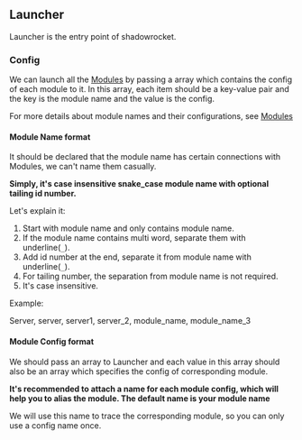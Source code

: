 
## Launcher

Launcher is the entry point of shadowrocket.

### Config

We can launch all the [Modules](/doc/modules.md) by passing a array which contains the config of each module to it. In
this array, each item should be a key-value pair and the key is the module name and the value is the config. 

For more details about module names and their configurations, see [Modules](/doc/modules.md) 

#### Module Name format

It should be declared that the module name has certain connections with Modules, we can't name them casually.

**Simply, it's case insensitive snake_case module name with optional tailing id number.**

Let's explain it:

1. Start with module name and only contains module name.
2. If the module name contains multi word, separate them with underline(`_`).
3. Add id number at the end, separate it from module name with underline(`_`).
4. For tailing number, the separation from module name is not required.
5. It's case insensitive.

Example:

Server, server, server1, server_2, module_name, module_name_3

#### Module Config format

We should pass an array to Launcher and each value in this array should also be an array which specifies the config of 
corresponding module.

**It's recommended to attach a name for each module config, which will help you to alias the module. 
The default name is your module name**

We will use this name to trace the corresponding module, so you can only use a config name once.
